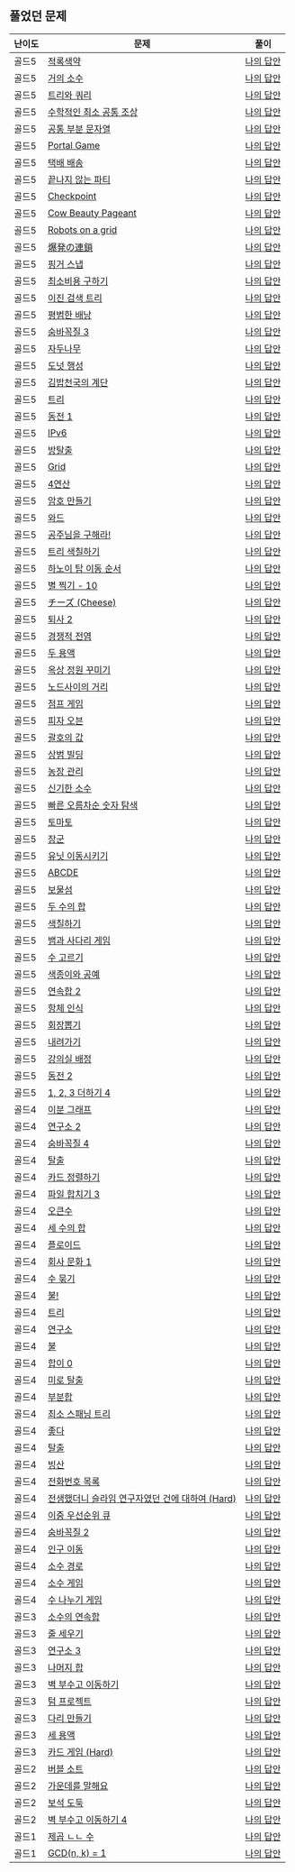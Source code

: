 ## 풀었던 문제

| 난이도 | 문제                                                                      | 풀이                                                                                      |
|-----|-------------------------------------------------------------------------|-----------------------------------------------------------------------------------------|
| 골드5 | [적록색약](https://www.acmicpc.net/problem/10026)                           | [나의 답안](https://github.com/LSapee/AlgorithmCPP/blob/main/boj_gold/problem/num10026.cpp) |
| 골드5 | [거의 소수](https://www.acmicpc.net/problem/1456)                           | [나의 답안](https://github.com/LSapee/AlgorithmCPP/blob/main/boj_gold/problem/num1456.cpp)  |
| 골드5 | [트리와 쿼리](https://www.acmicpc.net/problem/15681)                         | [나의 답안](https://github.com/LSapee/AlgorithmCPP/blob/main/boj_gold/problem/num15681.cpp) |
| 골드5 | [수학적인 최소 공통 조상](https://www.acmicpc.net/problem/26092)                  | [나의 답안](https://github.com/LSapee/AlgorithmCPP/blob/main/boj_gold/problem/num26092.cpp) |
| 골드5 | [공통 부분 문자열](https://www.acmicpc.net/problem/5582)                       | [나의 답안](https://github.com/LSapee/AlgorithmCPP/blob/main/boj_gold/problem/num5582.cpp)  |
| 골드5 | [Portal Game](https://www.acmicpc.net/problem/32188)                    | [나의 답안](https://github.com/LSapee/AlgorithmCPP/blob/main/boj_gold/problem/num32188.cpp) |
| 골드5 | [택배 배송](https://www.acmicpc.net/problem/5972)                           | [나의 답안](https://github.com/LSapee/AlgorithmCPP/blob/main/boj_gold/problem/num5972.cpp)  |
| 골드5 | [끝나지 않는 파티](https://www.acmicpc.net/problem/11265)                      | [나의 답안](https://github.com/LSapee/AlgorithmCPP/blob/main/boj_gold/problem/num11265.cpp) |
| 골드5 | [Checkpoint](https://www.acmicpc.net/problem/26555)                     | [나의 답안](https://github.com/LSapee/AlgorithmCPP/blob/main/boj_gold/problem/num26555.cpp) |
| 골드5 | [Cow Beauty Pageant](https://www.acmicpc.net/problem/5931)              | [나의 답안](https://github.com/LSapee/AlgorithmCPP/blob/main/boj_gold/problem/num5931.cpp)  |
| 골드5 | [Robots on a grid](https://www.acmicpc.net/problem/5011)                | [나의 답안](https://github.com/LSapee/AlgorithmCPP/blob/main/boj_gold/problem/num5011.cpp)  |
| 골드5 | [爆発の連鎖](https://www.acmicpc.net/problem/22363)                          | [나의 답안](https://github.com/LSapee/AlgorithmCPP/blob/main/boj_gold/problem/num22363.cpp) |
| 골드5 | [핑거 스냅](https://www.acmicpc.net/problem/17394)                          | [나의 답안](https://github.com/LSapee/AlgorithmCPP/blob/main/boj_gold/problem/num17394.cpp) |
| 골드5 | [최소비용 구하기](https://www.acmicpc.net/problem/1916)                        | [나의 답안](https://github.com/LSapee/AlgorithmCPP/blob/main/boj_gold/problem/num1916.cpp)  |
| 골드5 | [이진 검색 트리](https://www.acmicpc.net/problem/5639)                        | [나의 답안](https://github.com/LSapee/AlgorithmCPP/blob/main/boj_gold/problem/num5639.cpp)  |
| 골드5 | [평범한 배낭](https://www.acmicpc.net/problem/12865)                         | [나의 답안](https://github.com/LSapee/AlgorithmCPP/blob/main/boj_gold/problem/num12865.cpp) |
| 골드5 | [숨바꼭질 3](https://www.acmicpc.net/problem/13549)                         | [나의 답안](https://github.com/LSapee/AlgorithmCPP/blob/main/boj_gold/problem/num13549.cpp) |
| 골드5 | [자두나무](https://www.acmicpc.net/problem/2240)                            | [나의 답안](https://github.com/LSapee/AlgorithmCPP/blob/main/boj_gold/problem/num2240.cpp)  |
| 골드5 | [도넛 행성](https://www.acmicpc.net/problem/27211)                          | [나의 답안](https://github.com/LSapee/AlgorithmCPP/blob/main/boj_gold/problem/num27211.cpp) |
| 골드5 | [김밥천국의 계단](https://www.acmicpc.net/problem/28069)                       | [나의 답안](https://github.com/LSapee/AlgorithmCPP/blob/main/boj_gold/problem/num28069.cpp) |
| 골드5 | [트리](https://www.acmicpc.net/problem/1068)                              | [나의 답안](https://github.com/LSapee/AlgorithmCPP/blob/main/boj_gold/problem/num1068.cpp)  |
| 골드5 | [동전 1](https://www.acmicpc.net/problem/2293)                            | [나의 답안](https://github.com/LSapee/AlgorithmCPP/blob/main/boj_gold/problem/num2293.cpp)  |
| 골드5 | [IPv6](https://www.acmicpc.net/problem/3107)                            | [나의 답안](https://github.com/LSapee/AlgorithmCPP/blob/main/boj_gold/problem/num3107.cpp)  |
| 골드5 | [방탈출](https://www.acmicpc.net/problem/23352)                            | [나의 답안](https://github.com/LSapee/AlgorithmCPP/blob/main/boj_gold/problem/num23352.cpp) |
| 골드5 | [Grid](https://www.acmicpc.net/problem/11607)                           | [나의 답안](https://github.com/LSapee/AlgorithmCPP/blob/main/boj_gold/problem/num11607.cpp) |
| 골드5 | [4연산](https://www.acmicpc.net/problem/14395)                            | [나의 답안](https://github.com/LSapee/AlgorithmCPP/blob/main/boj_gold/problem/num14395.cpp) |
| 골드5 | [암호 만들기](https://www.acmicpc.net/problem/1759)                          | [나의 답안](https://github.com/LSapee/AlgorithmCPP/blob/main/boj_gold/problem/num1759.cpp)  |
| 골드5 | [와드](https://www.acmicpc.net/problem/23747)                             | [나의 답안](https://github.com/LSapee/AlgorithmCPP/blob/main/boj_gold/problem/num23747.cpp) |
| 골드5 | [공주님을 구해라!](https://www.acmicpc.net/problem/17836)                      | [나의 답안](https://github.com/LSapee/AlgorithmCPP/blob/main/boj_gold/problem/num17836.cpp) |
| 골드5 | [트리 색칠하기](https://www.acmicpc.net/problem/24230)                        | [나의 답안](https://github.com/LSapee/AlgorithmCPP/blob/main/boj_gold/problem/num24230.cpp) |
| 골드5 | [하노이 탑 이동 순서](https://www.acmicpc.net/problem/11729)                    | [나의 답안](https://github.com/LSapee/AlgorithmCPP/blob/main/boj_gold/problem/num11729.cpp) |
| 골드5 | [별 찍기 - 10](https://www.acmicpc.net/problem/2447)                       | [나의 답안](https://github.com/LSapee/AlgorithmCPP/blob/main/boj_gold/problem/num2447.cpp)  |
| 골드5 | [チーズ (Cheese)](https://www.acmicpc.net/problem/5558)                    | [나의 답안](https://github.com/LSapee/AlgorithmCPP/blob/main/boj_gold/problem/num5558.cpp)  |
| 골드5 | [퇴사 2](https://www.acmicpc.net/problem/15486)                           | [나의 답안](https://github.com/LSapee/AlgorithmCPP/blob/main/boj_gold/problem/num15486.cpp) |
| 골드5 | [경쟁적 전염](https://www.acmicpc.net/problem/18405)                         | [나의 답안](https://github.com/LSapee/AlgorithmCPP/blob/main/boj_gold/problem/num18405.cpp) |
| 골드5 | [두 용액](https://www.acmicpc.net/problem/2470)                            | [나의 답안](https://github.com/LSapee/AlgorithmCPP/blob/main/boj_gold/problem/num2470.cpp)  |
| 골드5 | [옥상 정원 꾸미기](https://www.acmicpc.net/problem/6198)                       | [나의 답안](https://github.com/LSapee/AlgorithmCPP/blob/main/boj_gold/problem/num6198.cpp)  |
| 골드5 | [노드사이의 거리](https://www.acmicpc.net/problem/1240)                        | [나의 답안](https://github.com/LSapee/AlgorithmCPP/blob/main/boj_gold/problem/num1240.cpp)  |
| 골드5 | [점프 게임](https://www.acmicpc.net/problem/15558)                          | [나의 답안](https://github.com/LSapee/AlgorithmCPP/blob/main/boj_gold/problem/num15558.cpp) |
| 골드5 | [피자 오븐](https://www.acmicpc.net/problem/19940)                          | [나의 답안](https://github.com/LSapee/AlgorithmCPP/blob/main/boj_gold/problem/num19940.cpp) |
| 골드5 | [괄호의 값 ](https://www.acmicpc.net/problem/2504)                          | [나의 답안](https://github.com/LSapee/AlgorithmCPP/blob/main/boj_gold/problem/num2504.cpp)  |
| 골드5 | [상범 빌딩](https://www.acmicpc.net/problem/6593)                           | [나의 답안](https://github.com/LSapee/AlgorithmCPP/blob/main/boj_gold/problem/num6593.cpp)  |
| 골드5 | [농장 관리](https://www.acmicpc.net/problem/1245)                           | [나의 답안](https://github.com/LSapee/AlgorithmCPP/blob/main/boj_gold/problem/num1245.cpp)  |
| 골드5 | [신기한 소수](https://www.acmicpc.net/problem/2023)                          | [나의 답안](https://github.com/LSapee/AlgorithmCPP/blob/main/boj_gold/problem/num2023.cpp)  |
| 골드5 | [빠른 오름차순 숫자 탐색](https://www.acmicpc.net/problem/25513)                  | [나의 답안](https://github.com/LSapee/AlgorithmCPP/blob/main/boj_gold/problem/num25513.cpp) |
| 골드5 | [토마토](https://www.acmicpc.net/problem/7569)                             | [나의 답안](https://github.com/LSapee/AlgorithmCPP/blob/main/boj_gold/problem/num7569.cpp)  |
| 골드5 | [장군](https://www.acmicpc.net/problem/16509)                             | [나의 답안](https://github.com/LSapee/AlgorithmCPP/blob/main/boj_gold/problem/num16509.cpp) |
| 골드5 | [유닛 이동시키기 ](https://www.acmicpc.net/problem/2194)                       | [나의 답안](https://github.com/LSapee/AlgorithmCPP/blob/main/boj_gold/problem/num2194.cpp)  |
| 골드5 | [ABCDE](https://www.acmicpc.net/problem/13023)                          | [나의 답안](https://github.com/LSapee/AlgorithmCPP/blob/main/boj_gold/problem/num13023.cpp) |
| 골드5 | [보물섬](https://www.acmicpc.net/problem/2589)                             | [나의 답안](https://github.com/LSapee/AlgorithmCPP/blob/main/boj_gold/problem/num2589.cpp)  |
| 골드5 | [두 수의 합](https://www.acmicpc.net/problem/9024)                          | [나의 답안](https://github.com/LSapee/AlgorithmCPP/blob/main/boj_gold/problem/num9024.cpp)  |
| 골드5 | [색칠하기](https://www.acmicpc.net/problem/13265)                           | [나의 답안](https://github.com/LSapee/AlgorithmCPP/blob/main/boj_gold/problem/num13265.cpp) |
| 골드5 | [뱀과 사다리 게임](https://www.acmicpc.net/problem/16928)                      | [나의 답안](https://github.com/LSapee/AlgorithmCPP/blob/main/boj_gold/problem/num16928.cpp) |
| 골드5 | [수 고르기](https://www.acmicpc.net/problem/2230)                           | [나의 답안](https://github.com/LSapee/AlgorithmCPP/blob/main/boj_gold/problem/num2230.cpp)  |
| 골드5 | [색종이와 공예](https://www.acmicpc.net/problem/26598)                        | [나의 답안](https://github.com/LSapee/AlgorithmCPP/blob/main/boj_gold/problem/num26598.cpp) |
| 골드5 | [연속합 2](https://www.acmicpc.net/problem/13398)                          | [나의 답안](https://github.com/LSapee/AlgorithmCPP/blob/main/boj_gold/problem/num13398.cpp) |
| 골드5 | [항체 인식](https://www.acmicpc.net/problem/22352)                          | [나의 답안](https://github.com/LSapee/AlgorithmCPP/blob/main/boj_gold/problem/num22352.cpp) |
| 골드5 | [회장뽑기](https://www.acmicpc.net/problem/2660)                            | [나의 답안](https://github.com/LSapee/AlgorithmCPP/blob/main/boj_gold/problem/num2660.cpp)  |
| 골드5 | [내려가기](https://www.acmicpc.net/problem/2096)                            | [나의 답안](https://github.com/LSapee/AlgorithmCPP/blob/main/boj_gold/problem/num2096.cpp)  |
| 골드5 | [강의실 배정](https://www.acmicpc.net/problem/11000)                         | [나의 답안](https://github.com/LSapee/AlgorithmCPP/blob/main/boj_gold/problem/num11000.cpp) |
| 골드5 | [동전 2](https://www.acmicpc.net/problem/2294)                            | [나의 답안](https://github.com/LSapee/AlgorithmCPP/blob/main/boj_gold/problem/num2294.cpp)  |
| 골드5 | [1, 2, 3 더하기 4](https://www.acmicpc.net/problem/15989)                  | [나의 답안](https://github.com/LSapee/AlgorithmCPP/blob/main/boj_gold/problem/num15989.cpp) |
| 골드4 | [이분 그래프](https://www.acmicpc.net/problem/1707)                          | [나의 답안](https://github.com/LSapee/AlgorithmCPP/blob/main/boj_gold/problem/num1707.cpp)  |
| 골드4 | [연구소 2](https://www.acmicpc.net/problem/17141)                          | [나의 답안](https://github.com/LSapee/AlgorithmCPP/blob/main/boj_gold/problem/num17141.cpp) |
| 골드4 | [숨바꼭질 4](https://www.acmicpc.net/problem/13913)                         | [나의 답안](https://github.com/LSapee/AlgorithmCPP/blob/main/boj_gold/problem/num13913.cpp) |
| 골드4 | [탈출](https://www.acmicpc.net/problem/3055)                              | [나의 답안](https://github.com/LSapee/AlgorithmCPP/blob/main/boj_gold/problem/num3055.cpp)  |
| 골드4 | [카드 정렬하기](https://www.acmicpc.net/problem/1715)                         | [나의 답안](https://github.com/LSapee/AlgorithmCPP/blob/main/boj_gold/problem/num1715.cpp)  |
| 골드4 | [파일 합치기 3](https://www.acmicpc.net/problem/13975)                       | [나의 답안](https://github.com/LSapee/AlgorithmCPP/blob/main/boj_gold/problem/num13975.cpp) |
| 골드4 | [오큰수](https://www.acmicpc.net/problem/17298)                            | [나의 답안](https://github.com/LSapee/AlgorithmCPP/blob/main/boj_gold/problem/num17298.cpp) |
| 골드4 | [세 수의 합](https://www.acmicpc.net/problem/2295)                          | [나의 답안](https://github.com/LSapee/AlgorithmCPP/blob/main/boj_gold/problem/num2295.cpp)  |
| 골드4 | [플로이드](https://www.acmicpc.net/problem/11404)                           | [나의 답안](https://github.com/LSapee/AlgorithmCPP/blob/main/boj_gold/problem/num11404.cpp) |
| 골드4 | [회사 문화 1](https://www.acmicpc.net/problem/14267)                        | [나의 답안](https://github.com/LSapee/AlgorithmCPP/blob/main/boj_gold/problem/num14267.cpp) |
| 골드4 | [수 묶기](https://www.acmicpc.net/problem/1744)                            | [나의 답안](https://github.com/LSapee/AlgorithmCPP/blob/main/boj_gold/problem/num1744.cpp)  |
| 골드4 | [불!](https://www.acmicpc.net/problem/4179)                              | [나의 답안](https://github.com/LSapee/AlgorithmCPP/blob/main/boj_gold/problem/num4179.cpp)  |
| 골드4 | [트리](https://www.acmicpc.net/problem/4803)                              | [나의 답안](https://github.com/LSapee/AlgorithmCPP/blob/main/boj_gold/problem/num4803.cpp)  |
| 골드4 | [연구소](https://www.acmicpc.net/problem/14502)                            | [나의 답안](https://github.com/LSapee/AlgorithmCPP/blob/main/boj_gold/problem/num14502.cpp) |
| 골드4 | [불](https://www.acmicpc.net/problem/5427)                               | [나의 답안](https://github.com/LSapee/AlgorithmCPP/blob/main/boj_gold/problem/num5427.cpp)  |
| 골드4 | [합이 0](https://www.acmicpc.net/problem/3151)                                 | [나의 답안](https://github.com/LSapee/AlgorithmCPP/blob/main/boj_gold/problem/num3151.cpp)  |
| 골드4 | [미로 탈출](https://www.acmicpc.net/problem/14923)                          | [나의 답안](https://github.com/LSapee/AlgorithmCPP/blob/main/boj_gold/problem/num14923.cpp) |
| 골드4 | [부분합](https://www.acmicpc.net/problem/1806)                             | [나의 답안](https://github.com/LSapee/AlgorithmCPP/blob/main/boj_gold/problem/num1806.cpp)  |
| 골드4 | [최소 스패닝 트리](https://www.acmicpc.net/problem/1197)                       | [나의 답안](https://github.com/LSapee/AlgorithmCPP/blob/main/boj_gold/problem/num1197.cpp)  |
| 골드4 | [좋다](https://www.acmicpc.net/problem/1253)                              | [나의 답안](https://github.com/LSapee/AlgorithmCPP/blob/main/boj_gold/problem/num1253.cpp)  |
| 골드4 | [탈출](https://www.acmicpc.net/problem/16397)                             | [나의 답안](https://github.com/LSapee/AlgorithmCPP/blob/main/boj_gold/problem/num16397.cpp) |
| 골드4 | [빙산](https://www.acmicpc.net/problem/2573)                              | [나의 답안](https://github.com/LSapee/AlgorithmCPP/blob/main/boj_gold/problem/num2573.cpp)  |
| 골드4 | [전화번호 목록](https://www.acmicpc.net/problem/5052)                         | [나의 답안](https://github.com/LSapee/AlgorithmCPP/blob/main/boj_gold/problem/num5052.cpp)  |
| 골드4 | [전생했더니 슬라임 연구자였던 건에 대하여 (Hard) ](https://www.acmicpc.net/problem/14698) | [나의 답안](https://github.com/LSapee/AlgorithmCPP/blob/main/boj_gold/problem/num14698.cpp) |
| 골드4 | [이중 우선순위 큐](https://www.acmicpc.net/problem/7662)                       | [나의 답안](https://github.com/LSapee/AlgorithmCPP/blob/main/boj_gold/problem/num7662.cpp)  |
| 골드4 | [숨바꼭질 2](https://www.acmicpc.net/problem/12851)                         | [나의 답안](https://github.com/LSapee/AlgorithmCPP/blob/main/boj_gold/problem/num12851.cpp) |
| 골드4 | [인구 이동](https://www.acmicpc.net/problem/16234)                          | [나의 답안](https://github.com/LSapee/AlgorithmCPP/blob/main/boj_gold/problem/num16234.cpp) |
| 골드4 | [소수 경로](https://www.acmicpc.net/problem/1963)                           | [나의 답안](https://github.com/LSapee/AlgorithmCPP/blob/main/boj_gold/problem/num1963.cpp)  |
| 골드4 | [소수 게임](https://www.acmicpc.net/problem/14622)                          | [나의 답안](https://github.com/LSapee/AlgorithmCPP/blob/main/boj_gold/problem/num14622.cpp) |
| 골드4 | [수 나누기 게임](https://www.acmicpc.net/problem/27172)                       | [나의 답안](https://github.com/LSapee/AlgorithmCPP/blob/main/boj_gold/problem/num27172.cpp) |
| 골드3 | [소수의 연속합](https://www.acmicpc.net/problem/1644)                         | [나의 답안](https://github.com/LSapee/AlgorithmCPP/blob/main/boj_gold/problem/num1644.cpp)  |
| 골드3 | [줄 세우기](https://www.acmicpc.net/problem/2252)                           | [나의 답안](https://github.com/LSapee/AlgorithmCPP/blob/main/boj_gold/problem/num2252.cpp)  |
| 골드3 | [연구소 3](https://www.acmicpc.net/problem/17142)                          | [나의 답안](https://github.com/LSapee/AlgorithmCPP/blob/main/boj_gold/problem/num17142.cpp) |
| 골드3 | [나머지 합](https://www.acmicpc.net/problem/10986)                          | [나의 답안](https://github.com/LSapee/AlgorithmCPP/blob/main/boj_gold/problem/num10986.cpp) |
| 골드3 | [벽 부수고 이동하기](https://www.acmicpc.net/problem/2206)                      | [나의 답안](https://github.com/LSapee/AlgorithmCPP/blob/main/boj_gold/problem/num2206.cpp)  |
| 골드3 | [텀 프로젝트](https://www.acmicpc.net/problem/9466)                          | [나의 답안](https://github.com/LSapee/AlgorithmCPP/blob/main/boj_gold/problem/num9466.cpp)  |
| 골드3 | [다리 만들기](https://www.acmicpc.net/problem/2146)                          | [나의 답안](https://github.com/LSapee/AlgorithmCPP/blob/main/boj_gold/problem/num2146.cpp)  |
| 골드3 | [세 용액](https://www.acmicpc.net/problem/2473)                            | [나의 답안](https://github.com/LSapee/AlgorithmCPP/blob/main/boj_gold/problem/num2473.cpp)  |
| 골드3 | [카드 게임 (Hard)](https://www.acmicpc.net/problem/32143)                   | [나의 답안](https://github.com/LSapee/AlgorithmCPP/blob/main/boj_gold/problem/num32143.cpp) |
| 골드2 | [버블 소트](https://www.acmicpc.net/problem/1377)                           | [나의 답안](https://github.com/LSapee/AlgorithmCPP/blob/main/boj_gold/problem/num1377.cpp)  |
| 골드2 | [가운데를 말해요](https://www.acmicpc.net/problem/1655)                        | [나의 답안](https://github.com/LSapee/AlgorithmCPP/blob/main/boj_gold/problem/num1655.cpp)  |
| 골드2 | [보석 도둑](https://www.acmicpc.net/problem/1202)                           | [나의 답안](https://github.com/LSapee/AlgorithmCPP/blob/main/boj_gold/problem/num1202.cpp)  |
| 골드2 | [벽 부수고 이동하기 4](https://www.acmicpc.net/problem/16946)                   | [나의 답안](https://github.com/LSapee/AlgorithmCPP/blob/main/boj_gold/problem/num16946.cpp) |
| 골드1 | [제곱 ㄴㄴ 수](https://www.acmicpc.net/problem/1016)                         | [나의 답안](https://github.com/LSapee/AlgorithmCPP/blob/main/boj_gold/problem/num1016.cpp)  |
| 골드1 | [GCD(n, k) = 1](https://www.acmicpc.net/problem/11689)                  | [나의 답안](https://github.com/LSapee/AlgorithmCPP/blob/main/boj_gold/problem/num11689.cpp) |




